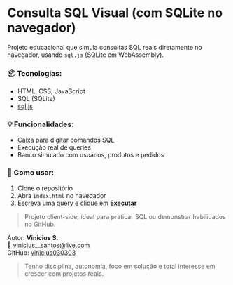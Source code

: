 # Consulta SQL Visual (com SQLite no navegador)

Projeto educacional que simula consultas SQL reais diretamente no navegador, usando `sql.js` (SQLite em WebAssembly).

### 📦 Tecnologias:
- HTML, CSS, JavaScript
- SQL (SQLite)
- [sql.js](https://github.com/sql-js/sql.js)

### 💡 Funcionalidades:
- Caixa para digitar comandos SQL
- Execução real de queries
- Banco simulado com usuários, produtos e pedidos

### 🚀 Como usar:
1. Clone o repositório
2. Abra `index.html` no navegador
3. Escreva uma query e clique em **Executar**

> Projeto client-side, ideal para praticar SQL ou demonstrar habilidades no GitHub.

Autor: **Vinicius S.**  
📧 vinicius__santos@live.com  
GitHub: [vinicius030303](https://github.com/vinicius030303)

> Tenho disciplina, autonomia, foco em solução e total interesse em crescer com projetos reais.